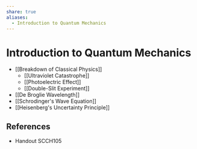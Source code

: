 ```yaml
---
share: true
aliases:
  - Introduction to Quantum Mechanics
---
```


# Introduction to Quantum Mechanics

- [[Breakdown of Classical Physics]]
	- [[Ultraviolet Catastrophe]]
	- [[Photoelectric Effect]]
	- [[Double-Slit Experiment]]
- [[De Broglie Wavelength]]
- [[Schrodinger's Wave Equation]]
- [[Heisenberg's Uncertainty Principle]]

## References

- Handout SCCH105
